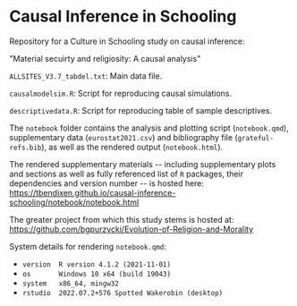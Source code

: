 # Causal Inference in Schooling

Repository for a Culture in Schooling study on causal inference:

"Material secuirty and religiosity: A causal analysis"

`ALLSITES_V3.7_tabdel.txt`: Main data file.

`causalmodelsim.R`: Script for reproducing causal simulations.

`descriptivedata.R`: Script for reproducing table of sample descriptives.

The `notebook` folder contains the analysis and plotting script (`notebook.qmd`), supplementary data (`eurostat2021.csv`) and bibliography file (`grateful-refs.bib`), as well as the rendered output (`notebook.html`).

The rendered supplementary materials -- including supplementary plots and sections as well as fully referenced list of `R` packages, their dependencies and version number -- is hosted here: https://tbendixen.github.io/causal-inference-schooling/notebook/notebook.html

The greater project from which this study stems is hosted at: https://github.com/bgpurzycki/Evolution-of-Religion-and-Morality

System details for rendering `notebook.qmd`:
 - `version  R version 4.1.2 (2021-11-01)`
 - `os       Windows 10 x64 (build 19043)`
 - `system   x86_64, mingw32`
 - `rstudio  2022.07.2+576 Spotted Wakerobin (desktop)`
